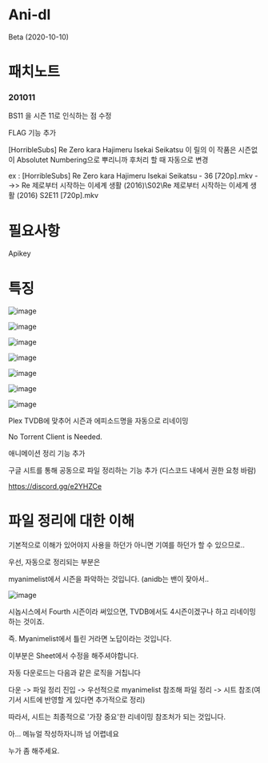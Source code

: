 # Ani-dl

Beta (2020-10-10)

# 패치노트

### 201011

BS11 을 시즌 11로 인식하는 점 수정

FLAG 기능 추가

[HorribleSubs] Re Zero kara Hajimeru Isekai Seikatsu 이 릴의 이 작품은 시즌없이 Absolutet Numbering으로 뿌리니까 후처리 할 때 자동으로 변경

ex : [HorribleSubs] Re Zero kara Hajimeru Isekai Seikatsu - 36 [720p].mkv  -->>  Re  제로부터 시작하는 이세계 생활 (2016)\S02\Re  제로부터 시작하는 이세계 생활 (2016) S2E11 [720p].mkv

# 필요사항

Apikey 

# 특징


![image](https://user-images.githubusercontent.com/70357228/93705827-98a88c80-fb5b-11ea-925a-d97c2332fd19.png)

![image](https://user-images.githubusercontent.com/70357228/93705830-a2ca8b00-fb5b-11ea-84b5-a9aec71faa56.png)



![image](https://user-images.githubusercontent.com/70357228/93707361-c47e3f00-fb68-11ea-822d-23c6fbcbb182.png)

![image](https://user-images.githubusercontent.com/70357228/95635333-16124d80-0ac7-11eb-8fa5-ed5a4a707457.png)

![image](https://user-images.githubusercontent.com/70357228/95635354-27f3f080-0ac7-11eb-9d1e-9867bc95166d.png)

![image](https://user-images.githubusercontent.com/70357228/95635922-c03ea500-0ac8-11eb-960c-de7982e4e1bd.png)

![image](https://user-images.githubusercontent.com/70357228/95635981-ec5a2600-0ac8-11eb-8124-4f1bcfe84afd.png)


Plex TVDB에 맞추어 시즌과 에피소드명을 자동으로 리네이밍

No Torrent Client is Needed.

애니메이션 정리 기능 추가

구글 시트를 통해 공동으로 파일 정리하는 기능 추가 (디스코드 내에서 권한 요청 바람)

https://discord.gg/e2YHZCe


# 파일 정리에 대한 이해

기본적으로 이해가 있어야지 사용을 하던가 아니면 기여를 하던가 할 수 있으므로..

우선, 자동으로 정리되는 부분은

myanimelist에서 시즌을 파악하는 것입니다. (anidb는 밴이 잦아서..


![image](https://user-images.githubusercontent.com/70357228/95666817-7de49900-0b98-11eb-9cb4-954691b60020.png)

시놉시스에서 Fourth 시즌이라 써있으면, TVDB에서도 4시즌이겠구나 하고 리네이밍 하는 것이죠.

즉. Myanimelist에서 틀린 거라면 노답이라는 것입니다.

이부분은 Sheet에서 수정을 해주셔야합니다.


자동 다운로드는 다음과 같은 로직을 거칩니다

다운 -> 파일 정리 진입 -> 우선적으로 myanimelist 참조해 파일 정리 -> 시트 참조(여기서 시트에 반영할 게 있다면 추가적으로 정리)


따라서, 시트는 최종적으로 '가장 중요'한 리네이밍 참조처가 되는 것입니다.


아... 메뉴얼 작성하자니까 넘 어렵네요

누가 좀 해주세요.
